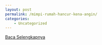 ```yaml
---
layout: post
permalink: /mimpi-rumah-hancur-kena-angin/
categories:
    - Uncategorized
---
```


[Baca Selengkapnya](/08)